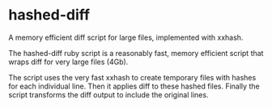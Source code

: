 # hashed-diff
A memory efficient diff script for large files, implemented with xxhash.

The hashed-diff ruby script is a reasonably fast, memory efficient script that wraps diff for very large files (4Gb).

The script uses the very fast xxhash to create temporary files with hashes for each individual line.
Then it applies diff to these hashed files.
Finally the script transforms the diff output to include the original lines.
